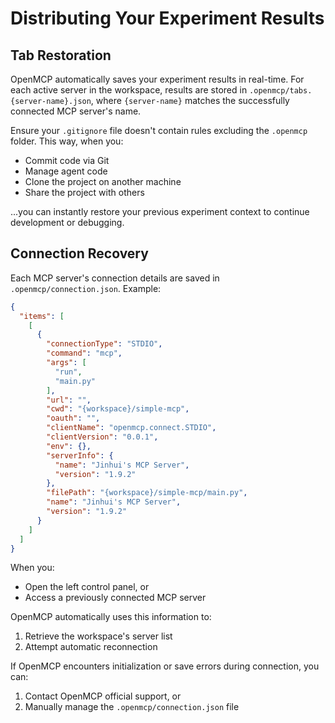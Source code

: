 # Distributing Your Experiment Results

## Tab Restoration

OpenMCP automatically saves your experiment results in real-time. For each active server in the workspace, results are stored in `.openmcp/tabs.{server-name}.json`, where `{server-name}` matches the successfully connected MCP server's name.

Ensure your `.gitignore` file doesn't contain rules excluding the `.openmcp` folder. This way, when you:
- Commit code via Git
- Manage agent code
- Clone the project on another machine
- Share the project with others

...you can instantly restore your previous experiment context to continue development or debugging.

## Connection Recovery

Each MCP server's connection details are saved in `.openmcp/connection.json`. Example:

```json
{
  "items": [
    [
      {
        "connectionType": "STDIO",
        "command": "mcp",
        "args": [
          "run",
          "main.py"
        ],
        "url": "",
        "cwd": "{workspace}/simple-mcp",
        "oauth": "",
        "clientName": "openmcp.connect.STDIO",
        "clientVersion": "0.0.1",
        "env": {},
        "serverInfo": {
          "name": "Jinhui's MCP Server",
          "version": "1.9.2"
        },
        "filePath": "{workspace}/simple-mcp/main.py",
        "name": "Jinhui's MCP Server",
        "version": "1.9.2"
      }
    ]
  ]
}
```

When you:
- Open the left control panel, or
- Access a previously connected MCP server

OpenMCP automatically uses this information to:
1. Retrieve the workspace's server list
2. Attempt automatic reconnection

If OpenMCP encounters initialization or save errors during connection, you can:
1. Contact OpenMCP official support, or
2. Manually manage the `.openmcp/connection.json` file